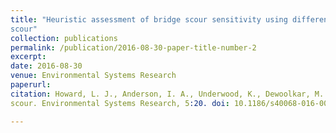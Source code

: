 ```yaml
---
title: "Heuristic assessment of bridge scour sensitivity using differential evolution: case study for linking floodplain encroachment and bridge
scour"
collection: publications
permalink: /publication/2016-08-30-paper-title-number-2
excerpt:
date: 2016-08-30
venue: Environmental Systems Research
paperurl:
citation: Howard, L. J., Anderson, I. A., Underwood, K., Dewoolkar, M. M., Deschaine, L. M., and Rizzo, D. M. (2016). Heuristic assessment of bridge scour sensitivity using differential evolution: case study for linking floodplain encroachment and bridge
scour. Environmental Systems Research, 5:20. doi: 10.1186/s40068-016-0071-4.

---
```

